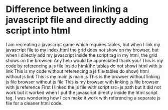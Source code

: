 
# Difference between linking a javascript file and directly adding script into html

I am recreating a  javascript game which requires tables, but when I link my javascript file to my index.html the grid does not show on my browser, but when I directly add my javascript inside the script tag in my html, the grid shows on the browser.
Any help would be appreciated thank you!
This is my code by referencing a js file inside html(the tables do not show)
html with js link
This is my code without referencing a js file(tables do show)
html without js link
This is my main.js
main js
This is the browser without linking js file
browser without js file
This is my browser with linking js file
browser with js reference
First I linked the js file with script src=js path but it did not work but it worked when I put the javascript directly inside the html script tag. I was wondering how I can make it work with referencing a separate js file for a cleaner html code.

        